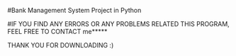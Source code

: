 #Bank Management System Project in Python


#IF YOU FIND ANY ERRORS OR ANY PROBLEMS RELATED THIS PROGRAM, FEEL FREE TO CONTACT me*****  

THANK YOU FOR DOWNLOADING :) 
